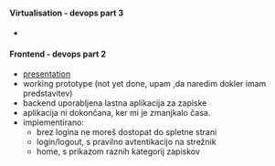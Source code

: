 #### Virtualisation - devops part 3
-

#### Frontend - devops part 2
- [presentation](https://docs.google.com/presentation/d/1okzh1TzP94cbAMY-YZBT0TKz56tjqFf2DbizrPN4U5o/edit?usp=sharing)
- working prototype (not yet done, upam ,da naredim dokler imam predstavitev)
- backend uporabljena lastna aplikacija za zapiske
- aplikacija ni dokončana, ker mi je zmanjkalo časa.
- implementirano:
    - brez logina ne moreš dostopat do spletne strani
    - login/logout, s pravilno avtentikacijo na strežnik
    - home, s prikazom raznih kategorij zapiskov
